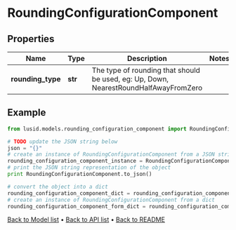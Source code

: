 # RoundingConfigurationComponent


## Properties
Name | Type | Description | Notes
------------ | ------------- | ------------- | -------------
**rounding_type** | **str** | The type of rounding that should be used, eg: Up, Down, NearestRoundHalfAwayFromZero | 

## Example

```python
from lusid.models.rounding_configuration_component import RoundingConfigurationComponent

# TODO update the JSON string below
json = "{}"
# create an instance of RoundingConfigurationComponent from a JSON string
rounding_configuration_component_instance = RoundingConfigurationComponent.from_json(json)
# print the JSON string representation of the object
print RoundingConfigurationComponent.to_json()

# convert the object into a dict
rounding_configuration_component_dict = rounding_configuration_component_instance.to_dict()
# create an instance of RoundingConfigurationComponent from a dict
rounding_configuration_component_form_dict = rounding_configuration_component.from_dict(rounding_configuration_component_dict)
```
[Back to Model list](../README.md#documentation-for-models) &#8226; [Back to API list](../README.md#documentation-for-api-endpoints) &#8226; [Back to README](../README.md)


